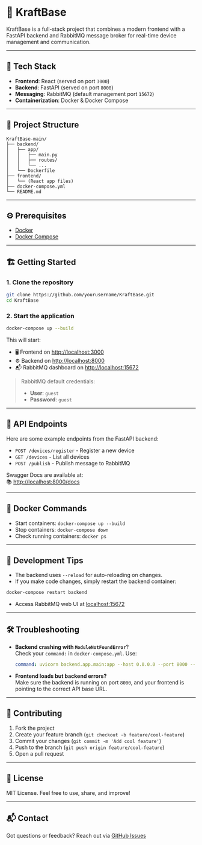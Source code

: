 # 🚀 KraftBase

KraftBase is a full-stack project that combines a modern frontend with a FastAPI backend and RabbitMQ message broker for real-time device management and communication.

---

## 🧰 Tech Stack

- **Frontend**: React (served on port `3000`)
- **Backend**: FastAPI (served on port `8000`)
- **Messaging**: RabbitMQ (default management port `15672`)
- **Containerization**: Docker & Docker Compose

---

## 📁 Project Structure

```
KraftBase-main/
├── backend/
│   ├── app/
│   │   ├── main.py
│   │   ├── routes/
│   │   └── ...
│   └── Dockerfile
├── frontend/
│   └── (React app files)
├── docker-compose.yml
└── README.md
```

---

## ⚙️ Prerequisites

- [Docker](https://www.docker.com/)
- [Docker Compose](https://docs.docker.com/compose/)

---

## 🏗️ Getting Started

### 1. Clone the repository

```bash
git clone https://github.com/yourusername/KraftBase.git
cd KraftBase
```

### 2. Start the application

```bash
docker-compose up --build
```

This will start:
- 🖥️ Frontend on [http://localhost:3000](http://localhost:3000)
- ⚙️ Backend on [http://localhost:8000](http://localhost:8000)
- 📬 RabbitMQ dashboard on [http://localhost:15672](http://localhost:15672)

> RabbitMQ default credentials:
> - **User**: `guest`
> - **Password**: `guest`

---

## 📡 API Endpoints

Here are some example endpoints from the FastAPI backend:

- `POST /devices/register` - Register a new device
- `GET /devices` - List all devices
- `POST /publish` - Publish message to RabbitMQ

Swagger Docs are available at:  
📚 [http://localhost:8000/docs](http://localhost:8000/docs)

---

## 🐳 Docker Commands

- Start containers: `docker-compose up --build`
- Stop containers: `docker-compose down`
- Check running containers: `docker ps`

---

## 🧪 Development Tips

- The backend uses `--reload` for auto-reloading on changes.
- If you make code changes, simply restart the backend container:
  
```bash
docker-compose restart backend
```

- Access RabbitMQ web UI at [localhost:15672](http://localhost:15672)

---

## 🛠️ Troubleshooting

- **Backend crashing with `ModuleNotFoundError`**?  
  Check your `command:` in `docker-compose.yml`. Use:

  ```yaml
  command: uvicorn backend.app.main:app --host 0.0.0.0 --port 8000 --reload
  ```

- **Frontend loads but backend errors?**  
  Make sure the backend is running on port `8000`, and your frontend is pointing to the correct API base URL.

---

## 🤝 Contributing

1. Fork the project
2. Create your feature branch (`git checkout -b feature/cool-feature`)
3. Commit your changes (`git commit -m 'Add cool feature'`)
4. Push to the branch (`git push origin feature/cool-feature`)
5. Open a pull request

---

## 📜 License

MIT License. Feel free to use, share, and improve!

---

## 📬 Contact

Got questions or feedback? Reach out via [GitHub Issues](https://github.com/yourusername/KraftBase/issues)
